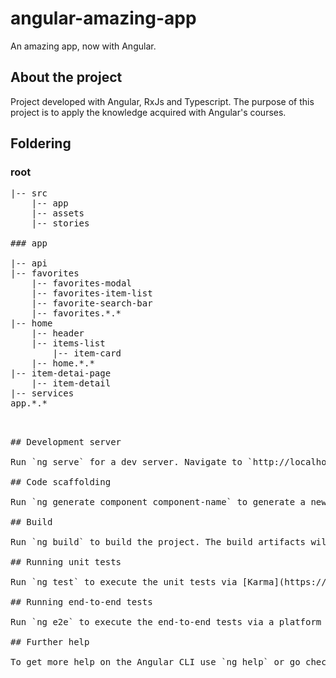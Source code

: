 # angular-amazing-app

An amazing app, now with Angular.

## About the project

Project developed with Angular, RxJs and Typescript.
The purpose of this project is to apply the knowledge acquired with Angular's courses.

## Foldering

### root
<pre>
|-- src  
    |-- app  
    |-- assets  
    |-- stories  
   
### app

|-- api  
|-- favorites  
    |-- favorites-modal  
    |-- favorites-item-list  
    |-- favorite-search-bar  
    |-- favorites.*.*  
|-- home  
    |-- header  
    |-- items-list  
        |-- item-card  
    |-- home.*.*  
|-- item-detai-page  
    |-- item-detail  
|-- services  
app.*.*  

<pre/>

## Development server

Run `ng serve` for a dev server. Navigate to `http://localhost:4200/`. The application will automatically reload if you change any of the source files.

## Code scaffolding

Run `ng generate component component-name` to generate a new component. You can also use `ng generate directive|pipe|service|class|guard|interface|enum|module`.

## Build

Run `ng build` to build the project. The build artifacts will be stored in the `dist/` directory.

## Running unit tests

Run `ng test` to execute the unit tests via [Karma](https://karma-runner.github.io).

## Running end-to-end tests

Run `ng e2e` to execute the end-to-end tests via a platform of your choice. To use this command, you need to first add a package that implements end-to-end testing capabilities.

## Further help

To get more help on the Angular CLI use `ng help` or go check out the [Angular CLI Overview and Command Reference](https://angular.io/cli) page.
